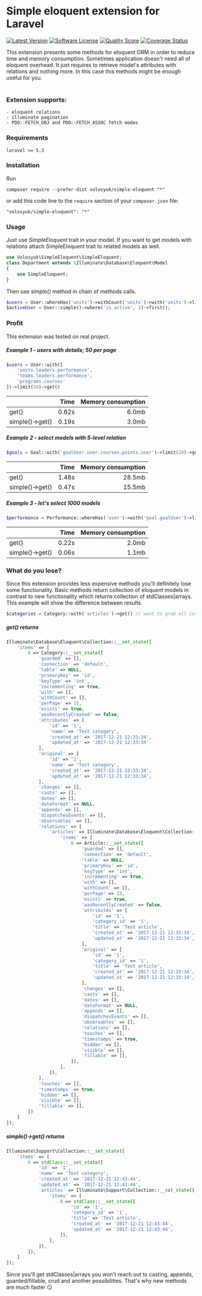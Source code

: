 Simple eloquent extension for Laravel
===========================

[![Latest Version](https://img.shields.io/packagist/v/volosyuk/simple-eloquent.svg?style=flat-square)](https://packagist.org/packages/volosyuk/simple-eloquent)
[![Software License](https://img.shields.io/github/license/andreyvolosyuk/simple-eloquent.svg?style=flat-square)](https://github.com/andreyvolosyuk/simple-eloquent/blob/master/LICENSE.txt)
[![Quality Score](https://img.shields.io/scrutinizer/g/andreyvolosyuk/simple-eloquent.svg?style=flat-square)](https://scrutinizer-ci.com/g/andreyvolosyuk/simple-eloquent/)
[![Coverage Status](https://img.shields.io/scrutinizer/coverage/g/andreyvolosyuk/simple-eloquent.svg?style=flat-square)](https://scrutinizer-ci.com/g/andreyvolosyuk/simple-eloquent/code-structure)


This extension presents some methods for eloquent ORM in order to reduce time and memory consumption.
Sometimes application doesn't need all of eloquent overhead. It just requires to retrieve model's attributes with relations and nothing more.
In this case this methods might be enough useful for you.
<br><br>

### Extension supports:

    - eloquent relations
    - illuminate pagination
    - PDO::FETCH_OBJ and PDO::FETCH_ASSOC fetch modes


### Requirements

    laravel >= 5.3
    
### Installation

Run

```
composer require --prefer-dist volosyuk/simple-eloquent "*"
```

or add this code line to the `require` section of your `composer.json` file:

```
"volosyuk/simple-eloquent": "*"
```

### Usage

Just use *SimpleEloquent* trait in your model. If you want to get models with relations attach SimpleEloquent trait to related models as well.

```php
use Volosyuk\SimpleEloquent\SimpleEloquent;
class Department extends \Illuminate\Database\Eloquent\Model
{
    use SimpleEloquent;
}
```

Then use *simple()* method in chain of methods calls.

```php
$users = User::whereHas('units')->withCount('units')->with('units')->limit(10)->simple()->get();
$activeUser = User::simple()->where('is_active', 1)->first();
```

### Profit

This extension was tested on real project. 

##### Example 1 - users with details; 50 per page

```php
$users = User::with([
    'units.leaders.performance',
    'teams.leaders.performance',
    'programs.courses'
])->limit(50)->get()
```

|                   | Time          | Memory consumption  |
| :---              |          ---: |          ---:       |
| get()             | 0.62s         | 6.0mb               |
| simple()->get()   | 0.19s         | 3.0mb               |

##### Example 2 - select models with 5-level relation

```php
$goals = Goal::with('goalUser.user.courses.points.user')->limit(20)->get()
```

|                   | Time          | Memory consumption  |
| :---              |          ---: |          ---:       |
| get()             | 1.48s         | 28.5mb              |
| simple()->get()   | 0.47s         | 15.5mb              |

##### Example 3 - let's select 1000 models

```php
$performance = Performance::whereHas('user')->with('goal.goalUser')->limit(1000)->get()
```

|                   | Time          | Memory consumption  |
| :---              |          ---: |          ---:       |
| get()             | 0.22s         | 2.0mb               |
| simple()->get()   | 0.06s         | 1.1mb               |

### What do you lose?

Since this extension provides less expensive methods you'll definitely lose some functionality. Basic methods return collection of eloquent models in contrast to new functionality which returns collection of stdClasses|arrays.
This example will show the difference between results.

```php
$categories = Category::with('articles')->get() // want to grab all categories with articles
```

##### _get()_ returns

```php
Illuminate\Database\Eloquent\Collection::__set_state([
    'items' => [
        0 => Category::__set_state([
            'guarded' => [],
            'connection' => 'default',
            'table' => NULL,
            'primaryKey' => 'id',
            'keyType' => 'int',
            'incrementing' => true,
            'with' => [],
            'withCount' => [],
            'perPage' => 15,
            'exists' => true,
            'wasRecentlyCreated' => false,
            'attributes' => [
                'id' => '1',
                'name' => 'Test category',
                'created_at' => '2017-12-21 12:33:34',
                'updated_at' => '2017-12-21 12:33:34'
            ],
            'original' => [
                'id' => '1',
                'name' => 'Test category',
                'created_at' => '2017-12-21 12:33:34',
                'updated_at' => '2017-12-21 12:33:34',
            ],
            'changes' => [],
            'casts' => [],
            'dates' => [],
            'dateFormat' => NULL,
            'appends' => [],
            'dispatchesEvents' => [],
            'observables' => [],
            'relations' => [
                'articles' => Illuminate\Database\Eloquent\Collection::__set_state([
                    'items' => [
                        0 => Article::__set_state([
                            'guarded' => [],
                            'connection' => 'default',
                            'table' => NULL,
                            'primaryKey' => 'id',
                            'keyType' => 'int',
                            'incrementing' => true,
                            'with' => [],
                            'withCount' => [],
                            'perPage' => 15,
                            'exists' => true,
                            'wasRecentlyCreated' => false,
                            'attributes' => [
                                'id' => '1',
                                'category_id' => '1',
                                'title' => 'Test article',
                                'created_at' => '2017-12-21 12:33:34',
                                'updated_at' => '2017-12-21 12:33:34',
                            ],
                            'original' => [
                                'id' => '1',
                                'category_id' => '1',
                                'title' => 'Test article',
                                'created_at' => '2017-12-21 12:33:34',
                                'updated_at' => '2017-12-21 12:33:34',
                            ],
                            'changes' => [],
                            'casts' => [],
                            'dates' => [],
                            'dateFormat' => NULL,
                            'appends' => [],
                            'dispatchesEvents' => [],
                            'observables' => [],
                            'relations' => [],
                            'touches' => [],
                            'timestamps' => true,
                            'hidden' => [],
                            'visible' => [],
                            'fillable' => [],
                        ]),
                    ],
                ]),
            ],
            'touches' => [],
            'timestamps' => true,
            'hidden' => [],
            'visible' => [],
            'fillable' => [],
        ])
    ]
]);
```

##### _simple()->get()_ returns

```php
Illuminate\Support\Collection::__set_state([
    'items' => [
        0 => stdClass::__set_state([
            'id' => '1',
            'name' => 'Test category',
            'created_at' => '2017-12-21 12:43:44',
            'updated_at' => '2017-12-21 12:43:44',
            'articles' => Illuminate\Support\Collection::__set_state([
                'items' => [
                    0 => stdClass::__set_state([
                        'id' => '1',
                        'category_id' => '1',
                        'title' => 'Test article',
                        'created_at' => '2017-12-21 12:43:44',
                        'updated_at' => '2017-12-21 12:43:44',
                    ]),
                ],
            ]),
        ]),
    ]
]);
```

Since you'll get stdClasses|arrays you won't reach out to casting, appends, guarded/fillable, crud and another possibilities.
That's why new methods are much faster :smirk:
